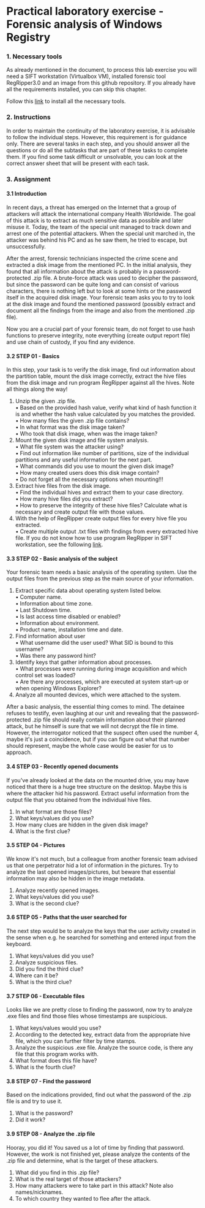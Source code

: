# Practical laboratory exercise - Forensic analysis of Windows Registry

### 1. Necessary tools

As already mentioned in the document, to process this lab exercise you will need a SIFT workstation (Virtualbox VM), 
installed forensic tool RegRipper3.0 and an image from this github repository. If you already have all the 
requirements installed, you can skip this chapter. 

Follow this [link][ntools] to install all the necessary tools.

### 2. Instructions

In order to maintain the continuity of the laboratory exercise, it is advisable to follow the individual steps. 
However, this requirement is for guidance only. There are several tasks in each step, and you should answer all 
the questions or do all the subtasks that are part of these tasks to complete them. If you find some task 
difficult or unsolvable, you can look at the correct answer sheet that will be present with each task.

### 3. Assignment

#### 3.1 Introduction
In recent days, a threat has emerged on the Internet that a group of attackers will attack the international 
company Health Worldwide. The goal of this attack is to extract as much sensitive data as possible and later 
misuse it. Today, the team of the special unit managed to track down and arrest one of the potential attackers. 
When the special unit marched in, the attacker was behind his PC and as he saw them, he tried to escape, 
but unsuccessfully. 

After the arrest, forensic technicians inspected the crime scene and extracted a disk image from the mentioned PC. 
In the initial analysis, they found that all information about the attack is probably in a password-protected .zip file. 
A brute-force attack was used to decipher the password, but since the password can be quite long and can consist of 
various characters, there is nothing left but to look at some hints or the password itself in the acquired disk image. 
Your forensic team asks you to try to look at the disk image and found the mentioned password (possibly extract and 
document all the findings from the image and also from the mentioned .zip file).

Now you are a crucial part of your forensic team, do not forget to use hash functions to preserve integrity, note 
everything (create output report file) and use chain of custody, if you find any evidence.

#### 3.2 STEP 01 - Basics
In this step, your task is to verify the disk image, find out information about the partition table, mount the disk
image correctly, extract the hive files from the disk image and run program RegRipper against all the hives. 
Note all things along the way!

1.	Unzip the given .zip file.  
•	Based on the provided hash value, verify what kind of hash function it is and whether the hash value 
calculated by you matches the provided.   
•	How many files the given .zip file contains?   
•	In what format was the disk image taken?   
•	Who took that disk image, when was the image taken?   
2.	Mount the given disk image and file system analysis.  
•	What file system was the attacker using?   
•	Find out information like number of partitions, size of the individual partitions and any useful information for the next part.  
•	What commands did you use to mount the given disk image?  
•	How many created users does this disk image contain?  
•	Do not forget all the necessary options when mounting!!!  
3.	Extract hive files from the disk image.  
•	Find the individual hives and extract them to your case directory.  
•	How many hive files did you extract?  
•	How to preserve the integrity of these hive files? Calculate what is necessary and create output file with those values.  
4.	With the help of RegRipper create output files for every hive file you extracted.  
•	Create multiple output .txt files with findings from every extracted hive file. If you do not know how to use program RegRipper in SIFT workstation, see the following [link][ntools].  



#### 3.3 STEP 02 - Basic analysis of the subject
Your forensic team needs a basic analysis of the operating system. Use the output files from the previous step as the main source of your information.

1.	Extract specific data about operating system listed below.  
•	Computer name.  
•	Information about time zone.  
•	Last Shutdown time.  
•	Is last access time disabled or enabled?  
•	Information about environment.  
•	Product name, installation time and date.  
2.	Find information about user  
•	What username did the user used? What SID is bound to this username?  
•	Was there any password hint?  
3.	Identify keys that gather information about processes.  
•	What processes were running during image acquisition and which control set was loaded?  
•	Are there any processes, which are executed at system start-up or when opening Windows Explorer?  
4.	Analyze all mounted devices, which were attached to the system.


After a basic analysis, the essential thing comes to mind. The detainee refuses to testify, even laughing at 
our unit and revealing that the password-protected .zip file should really contain information about their planned 
attack, but he himself is sure that we will not decrypt the file in time. 
However, the interrogator noticed that the suspect often used the number 4, maybe it's just a coincidence, but if 
you can figure out what that number should represent, maybe the whole case would be easier for us to approach.



#### 3.4 STEP 03 - Recently opened documents
If you've already looked at the data on the mounted drive, you may have noticed that there is a huge tree 
structure on the desktop. Maybe this is where the attacker hid his password. Extract useful information 
from the output file that you obtained from the individual hive files.
1.	In what format are those files?
2.	What keys/values did you use?
3.	How many clues are hidden in the given disk image?
4.	What is the first clue?

#### 3.5 STEP 04 - Pictures
We know it's not much, but a colleague from another forensic team advised us that one perpetrator hid a lot 
of information in the pictures. Try to analyze the last opened images/pictures, but beware that essential 
information may also be hidden in the image metadata.
1.	Analyze recently opened images.
2.	What keys/values did you use?
3.	What is the second clue?


#### 3.6 STEP 05 - Paths that the user searched for
The next step would be to analyze the keys that the user activity created in the sense when e.g. he searched 
for something and entered input from the keyboard.
1.	What keys/values did you use?
2.	Analyze suspicious files.
3.	Did you find the third clue?
4.	Where can it be?
5.	What is the third clue?


#### 3.7 STEP 06 - Executable files
Looks like we are pretty close to finding the password, now try to analyze .exe files and find those files 
whose timestamps are suspicious.
1.	What keys/values would you use? 
2.	According to the detected key, extract data from the appropriate hive file, which you can further filter by time stamps.
3.	Analyze the suspicious .exe file. Analyze the source code, is there any file that this program works with.
4.	What format does this file have?  
5.	What is the fourth clue?


#### 3.8 STEP 07 - Find the password
Based on the indications provided, find out what the password of the .zip file is and try to use it.
1.	What is the password?
2.	Did it work?


#### 3.9 STEP 08 - Analyze the .zip file
Hooray, you did it! You saved us a lot of time by finding that password. However, the work is not finished yet, please analyze the contents of the .zip file and determine, what is the target of these attackers.
1.	What did you find in this .zip file? 
2.	What is the real target of those attackers?
3.	How many attackers were to take part in this attack? Note also names/nicknames.
4.	To which country they wanted to flee after the attack.



[//]: #
[ntools]: <https://github.com/57972887/LaboratoryExerciseWR/blob/master/Documents/Manuals/Necessary%20Tools.md>